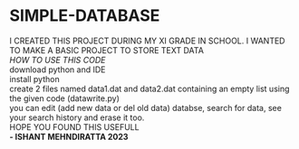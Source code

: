 # SIMPLE-DATABASE
I CREATED THIS PROJECT DURING MY XI GRADE IN SCHOOL. I WANTED TO MAKE A BASIC PROJECT TO STORE TEXT DATA
<BR>
<I> HOW TO USE THIS CODE </I>
<BR>
download python and IDE <BR>
install  python
<BR>
create 2 files named data1.dat and data2.dat containing an empty list using the given code (datawrite.py)
<BR>
you can edit (add new data or del old data) databse, search for data, see your search history and erase it too.
<BR>
HOPE YOU FOUND THIS USEFULL
<BR>
             <b> - ISHANT MEHNDIRATTA 2023 </b>
